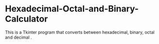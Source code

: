 # Hexadecimal-Octal-and-Binary-Calculator
This is a Tkinter program that converts between 
hexadecimal, binary, octal and decimal .
